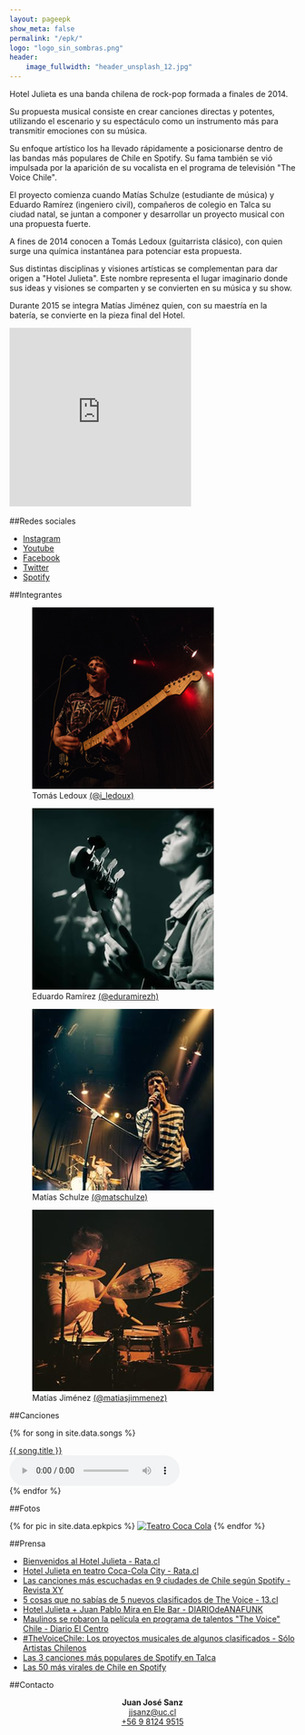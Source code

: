 ```yaml
---
layout: pageepk
show_meta: false
permalink: "/epk/"
logo: "logo_sin_sombras.png"
header:
    image_fullwidth: "header_unsplash_12.jpg"
---
```


Hotel Julieta es una banda chilena de rock-pop formada a finales de 2014.

Su propuesta musical consiste en crear canciones directas y potentes, utilizando el escenario y su espectáculo como un instrumento más para transmitir emociones con su música.

Su enfoque artístico los ha llevado rápidamente a posicionarse dentro de las bandas más populares de Chile en Spotify. Su fama también se vió impulsada por la aparición de su vocalista en el programa de televisión "The Voice Chile".

El proyecto comienza cuando Matías Schulze (estudiante de música) y Eduardo Ramírez (ingeniero civil), compañeros de colegio en Talca su ciudad natal, se juntan a componer y desarrollar un proyecto musical con una propuesta fuerte.

A fines de 2014 conocen a Tomás Ledoux (guitarrista clásico), con quien surge una química instantánea para potenciar esta propuesta.

Sus distintas disciplinas y visiones artísticas se complementan para dar origen a "Hotel Julieta". Este nombre representa el lugar imaginario donde sus ideas y visiones se comparten y se convierten en su música y su show.

Durante 2015 se integra Matías Jiménez quien, con su maestría en la batería, se convierte en la pieza final del Hotel.

<iframe width="320" height="315" src="https://www.youtube.com/embed/Ko-6N7VrhLg" frameborder="0" allowfullscreen></iframe>

##Redes sociales

 - [Instagram](http://instagram.com/HotelJulieta)
 - [Youtube](http://youtube.com/HotelJulieta)
 - [Facebook](http://fb.com/HotelJulieta)
 - [Twitter](http://twitter.com/HotelJulietaCL)
 - [Spotify](https://open.spotify.com/artist/4R6ApsFDCgq0nH0K5U9uj8)

##Integrantes


<figure class="image"><img src="/images/epk/tomas_epk.png" alt="{{ include.description }}">
  <figcaption>
    Tomás Ledoux <a href="http://instagram.com/i_ledoux">(@i_ledoux)</a>
  </figcaption>
</figure>

<figure class="image"><img src="/images/epk/edu_epk.jpg" alt="{{ include.description }}">
  <figcaption>
    Eduardo Ramírez <a href="http://instagram.com/eduramirezh">(@eduramirezh)</a>
  </figcaption>
</figure>

<figure class="image"><img src="/images/epk/matias_epk.jpg" alt="{{ include.description }}">
  <figcaption>
    Matías Schulze <a href="http://instagram.com/matschulze">(@matschulze)</a>
  </figcaption>
</figure>

<figure class="image"><img src="/images/epk/matiasj_epk.jpg" alt="{{ include.description }}">
  <figcaption>
    Matías Jiménez <a href="http://instagram.com/matiasjimmenez">(@matiasjimmenez)</a>
  </figcaption>
</figure>

##Canciones

{% for song in site.data.songs %}
<div class="row">
  <div class="medium-8 columns t20">
    <a target="_blank" href="{{site.url}}/{{song.download-url}}" download>{{ song.title }}</a>
  </div>
  <div class="medium-8 columns t20">
    <audio controls>
      <source src="{{site.url}}/{{song.download-url}}" type="audio/mpeg">
      Your browser does not support the audio tag.
    </audio>
  </div>
</div>
{% endfor %}

##Fotos

{% for pic in site.data.epkpics %}
[![Teatro Coca Cola](/{{pic.thumbnail}})](/{{pic.source}})
{% endfor %}

##Prensa

- [Bienvenidos al Hotel Julieta - Rata.cl](http://rata.cl/bienvenidos-al-hotel-julieta/)
- [Hotel Julieta en teatro Coca-Cola City - Rata.cl](http://rata.cl/hotel-julieta-en-vivo-en-teatro-coca-cola-city/)
- [Las canciones más escuchadas en 9 ciudades de Chile según Spotify - Revista XY](http://www.revistaxy.com/entretencion/musica-entretencion/las-canciones-mas-escuchadas-en-9-ciudades-de-chile-segun-spotify/)
- [5 cosas que no sabías de 5 nuevos clasificados de The Voice - 13.cl](http://www.13.cl/programas/the-voice/noticias/5-cosas-que-no-sabias-de-5-nuevos-clasificados)
- [Hotel Julieta + Juan Pablo Mira en Ele Bar - DIARIOdeANAFUNK](http://diariodeanafunk.cl/hotel-julieta-juan-pablo-mira-en-ele-bar-01-de-agosto)
- [Maulinos se robaron la película en programa de talentos "The Voice" Chile - Diario El Centro](http://www.diarioelcentro.cl/?q=articulo-espectaculos&id=1207)
- [#TheVoiceChile: Los proyectos musicales de algunos clasificados - Sólo Artistas Chilenos](http://soloartistaschilenos.blogspot.cl/2015/06/thevoicechile-los-proyectos-musicales_9.html)
- [Las 3 canciones más populares de Spotify en Talca](/images/epk/press/spotifytalca.png)
- [Las 50 más virales de Chile en Spotify](/images/epk/press/50masvirales.jpg)

##Contacto

<center>
  <b>Juan José Sanz</b>
</center>
<center>
  <a href="mailto:jjsanz@uc.cl">jjsanz@uc.cl</a>
</center>
<center>
  <a href="tel:+56981249515">+56 9 8124 9515</a>
</center>
